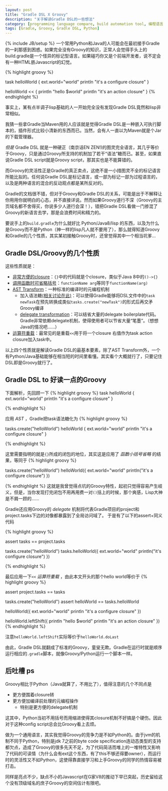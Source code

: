 ```yaml
---
layout: post
title: "Gradle DSL X Groovy"
description: "关于解读Gradle DSL的一些想法"
category: [programming language compare, build automation tool, 编程语言比较, 自动化构建] 
tags: [Gradle, Groovy, Gradle DSL, Python]
---
```

{% include JB/setup %}
一个常用Python和Java的人可能会在最初接手Gradle的一刹那感到困惑。如果完全没有Groovy的知识，正常人会觉得手头上的build.gradle是一个怪异的标记型语言。如果碰巧你又是个前端开发者，说不定会有一种HTML嵌Javascript的幻觉。

{% highlight groovy %}

task helloWorld {
	ext.world="world"
	println "it's a configure closure"
}

helloWorld << {
	println "hello $world"
	println "it's an action closure"
}
{% endhighlight %}

事实上，某有点半调子lisp基础的人一开始完全没有发现Gradle DSL竟然和lisp非常相似。

我猜一些拿Gradle当Maven用的人应该就是觉得Gradle DSL是一种嵌入可执行脚本的，插件形式比较小清新的东西而已。当然，会有人一直以为Maven就是个Jar的下载管理器。

_但是_ Gradle DSL 就是一种硬正（南京话EN ZEN!)的图灵完全语言，其几乎等价于Groovy，只是通过Groovy所支持的机制加了若干“语法”糖而已。甚至，如果直说Gradle DSL script就是Groovy script，那其实也是不能算错的。

而Groovy的灵活性正是Gradle的真正卖点，这绝不是一小措图灵不全的标记语言所能比拟的。任何说Gradle DSL是标记语言，或一部为标记一部为过程语言的，以及是两种语言的混合的反动观点都是某所反对的。

Gradle的文档很不错，但对于Groovy和Gradle DSL的关系，可能是出于不解释让你用用你就明白的心态，并不直接详说。然而如果Groovy道行不深（Groovy的主页域名都不舍得买，你说多少人道行会深！），错把Gradle DSL看做一门掺混了Groovy的新语言去学，那是会浪费时间和精力的。

要说手上的`build.gradle`为什么就好比 Python/Java8/lisp 的东西，以及为什么是Groovy而不是Python（神一样的lisp凡人就不要用了），那么就得知道Groovy和Gradle的几个性质，其实某初接触Groovy时，还曾觉得其中一个相当坑爹…

<!--more-->

## Gradle DSL/Groovy的几个性质

这些性质就是：

+ [非常方便的closure](http://groovy.codehaus.org/Closures)：`{}`中的代码就是个closure，类似于Java 8中的`()->{}`
+ [调用函数时可省略括号](http://groovy.codehaus.org/Statements#Statements-Optionalparenthesis)：`functionName arg`等同于`functionName(arg)`
+ [AST Transform](http://groovy.codehaus.org/Operator+Overloading)：一种标准的编译时的元编程机制
  + 加入语法糖[(相关讨论在此)](http://groovy.329449.n5.nabble.com/Explain-Gradle-DSL-for-declaring-tasks-tp5715160.html)：可以使得Gradle能够将DSL文件中的`task newTask`在预先转换成类似`tasks.create("newTask")`的形式后再交矛Groovy编译
  + [delegate transformation](http://groovy.codehaus.org/Delegate+transformation)：可以结省大量的delegate boilerplate代码。Gradle非常依赖delegate机制，使得使用者可以节省大量“笔墨”。（想想Java的情况吧……）
+ [运算符重载](http://groovy.codehaus.org/Operator+Overloading)：最常见的是重载`<<`用于将一个closure 右值作为task action closure加入task中。

以上四个性质就是解读Gradle DSL的最基本要素，除了AST Transform外，一个有Python/Java基础能够在相当短的时间里看懂。其实看个大概就行了，只要记住DSL即是Groovy就行了。

## Gradle DSL to 好读一点的Groovy
下面解析，先回顾一下
{% highlight groovy %}
task helloWorld {
	ext.world="world"
	println "it's a configure closure"
}

{% endhighlight %}

应用 _AST_ ，Gradle把task语法糖化为
{% highlight groovy %}

tasks.create("helloWorld")
helloWorld {
	ext.world="world"
	println "it's a configure closure"
}

{% endhighlight %}

这里需要指明的就是`{}`所成的闭包的地位，其实这是应用了 _函数小括号省略_ 的结果，等同于
{% highlight groovy %}

tasks.create("helloWorld")
helloWorld({
	ext.world="world"
	println("it's a configure closure")
})

{% endhighlight %}
这就是我曾觉得点坑的Groovy特性，起初只觉得容易产生岐义，但是，当你发现打完闭包不用再用费一对`()`括上的时候，那个爽感，Lisp大神是不屑一顾的……


Gradle还应用Groovy的 _delegate_ 机制将代表Gradle项目的project和project.tasks下边的对像都暴露到了全局访问域了。
于是有了以下的assert+同义代码

{% highlight groovy %}

assert tasks == project.tasks

tasks.create("helloWorld")
tasks.helloWorld({
	ext.world="world"
	println("it's  configure closure")
})

{% endhighlight %}

最后应用一下`<<` _运算符重载_ ，由此本文开头的那个hello world等价于
{% highlight groovy %}

assert project.tasks == tasks

tasks.create("helloWorld")
assert helloWorld == tasks.helloWorld

helloWorld({
	ext.world="world"
	println "it's a configure closure"
})

helloWorld.leftShift({
	println "hello $world"
	println "it's an action closure"
})
{% endhighlight %}

注意`helloWorld.leftShift`实际等价于`helloWorld.doLast`

由此，Gradle DSL就翻成了标准的Groovy，童叟无欺。Gradle在运行时就是顺序运行相应的`.gradle`脚本，就像Groovy/Python运行一个脚本一样。

## 后吐槽 ps
Groovy相比于Python（Java就算了，不用比了），值得注意的几个不同点是

+ 更方便围着closure转
+ 更方便加编译前处理的元编程操作
  + 特别是更方便的delegate机制

这其中，Python当初不用括号而用缩进使得其closure机制不好搞是个硬伤。因此对于这种config script总会比Groovy看上去烦。

做为一个通用语言，其实我觉得Groovy的竞争力是不如Python的。由于jvm的机制不同于Python，特别是jdk 7之前的byte code specification连动态类型的支持都欠点，造成了Groovy的很多先天不足，为了代码简洁而堆上的一堆特性又影响了代码的可读情（为什么会有ext这个东西，有了this不够还得要owner），而运行时的灵活性又不如Python，这使得靠直接学习和上手Groovy的同学的热情容易被打击。

同样是亮点不少，缺点不小的Javascript在G家V8的推动下早已突起，历史留给这个没有顶级域名的庶子Groovy的空间估计有限吧。
